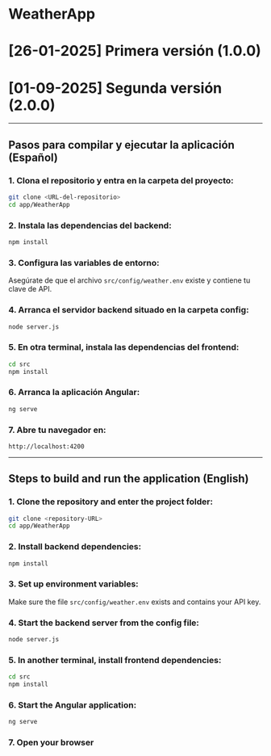 # WeatherApp
# [26-01-2025] Primera versión (1.0.0)
# [01-09-2025] Segunda versión (2.0.0)

---

## Pasos para compilar y ejecutar la aplicación (Español)

### 1. Clona el repositorio y entra en la carpeta del proyecto:
```sh
git clone <URL-del-repositorio>
cd app/WeatherApp
```

### 2. Instala las dependencias del backend:
```sh
npm install
```

### 3. Configura las variables de entorno:
Asegúrate de que el archivo `src/config/weather.env` existe y contiene tu clave de API.

### 4. Arranca el servidor backend situado en la carpeta config:
```sh
node server.js
```

### 5. En otra terminal, instala las dependencias del frontend:
```sh
cd src
npm install
```

### 6. Arranca la aplicación Angular:
```sh
ng serve
```

### 7. Abre tu navegador en:
```
http://localhost:4200
```

---

## Steps to build and run the application (English)

### 1. Clone the repository and enter the project folder:
```sh
git clone <repository-URL>
cd app/WeatherApp
```

### 2. Install backend dependencies:
```sh
npm install
```

### 3. Set up environment variables:
Make sure the file `src/config/weather.env` exists and contains your API key.

### 4. Start the backend server from the config file:
```sh
node server.js
```

### 5. In another terminal, install frontend dependencies:
```sh
cd src
npm install
```

### 6. Start the Angular application:
```sh
ng serve
```

### 7. Open your browser